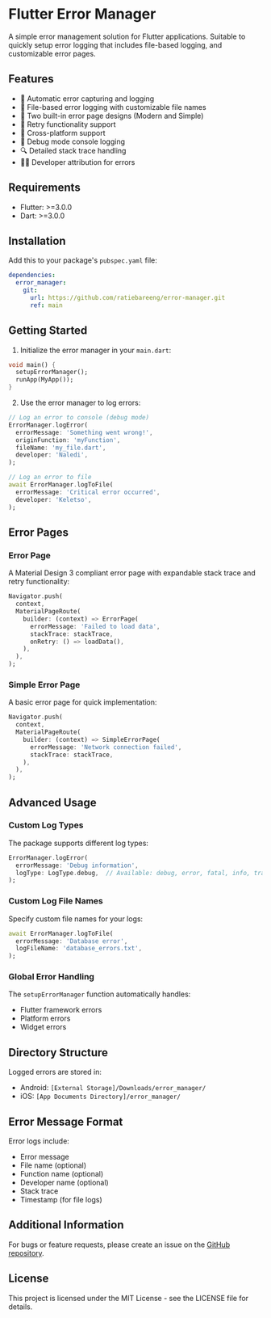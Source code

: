 # Flutter Error Manager

A simple error management solution for Flutter applications. Suitable to quickly setup error logging that includes file-based logging, and customizable error pages.

## Features

- 🚨 Automatic error capturing and logging
- 📝 File-based error logging with customizable file names
- 🎨 Two built-in error page designs (Modern and Simple)
- 🔄 Retry functionality support
- 📱 Cross-platform support
- 🎯 Debug mode console logging
- 🔍 Detailed stack trace handling
- 👨‍💻 Developer attribution for errors

## Requirements

- Flutter: >=3.0.0
- Dart: >=3.0.0

## Installation

Add this to your package's `pubspec.yaml` file:

```yaml
dependencies:
  error_manager: 
    git:
      url: https://github.com/ratiebareeng/error-manager.git
      ref: main
```

## Getting Started

1. Initialize the error manager in your `main.dart`:

```dart
void main() {
  setupErrorManager();
  runApp(MyApp());
}
```

2. Use the error manager to log errors:

```dart
// Log an error to console (debug mode)
ErrorManager.logError(
  errorMessage: 'Something went wrong!',
  originFunction: 'myFunction',
  fileName: 'my_file.dart',
  developer: 'Naledi',
);

// Log an error to file
await ErrorManager.logToFile(
  errorMessage: 'Critical error occurred',
  developer: 'Keletso',
);
```

## Error Pages

### Error Page

A Material Design 3 compliant error page with expandable stack trace and retry functionality:

```dart
Navigator.push(
  context,
  MaterialPageRoute(
    builder: (context) => ErrorPage(
      errorMessage: 'Failed to load data',
      stackTrace: stackTrace,
      onRetry: () => loadData(),
    ),
  ),
);
```

### Simple Error Page

A basic error page for quick implementation:

```dart
Navigator.push(
  context,
  MaterialPageRoute(
    builder: (context) => SimpleErrorPage(
      errorMessage: 'Network connection failed',
      stackTrace: stackTrace,
    ),
  ),
);
```

## Advanced Usage

### Custom Log Types

The package supports different log types:

```dart
ErrorManager.logError(
  errorMessage: 'Debug information',
  logType: LogType.debug,  // Available: debug, error, fatal, info, trace, warning
);
```

### Custom Log File Names

Specify custom file names for your logs:

```dart
await ErrorManager.logToFile(
  errorMessage: 'Database error',
  logFileName: 'database_errors.txt',
);
```

### Global Error Handling

The `setupErrorManager` function automatically handles:
- Flutter framework errors
- Platform errors
- Widget errors

## Directory Structure

Logged errors are stored in:
- Android: `[External Storage]/Downloads/error_manager/`
- iOS: `[App Documents Directory]/error_manager/`

## Error Message Format

Error logs include:
- Error message
- File name (optional)
- Function name (optional)
- Developer name (optional)
- Stack trace
- Timestamp (for file logs)

## Additional Information

For bugs or feature requests, please create an issue on the [GitHub repository](https://github.com/ratiebareeng/error-manager).

## License

This project is licensed under the MIT License - see the LICENSE file for details.
